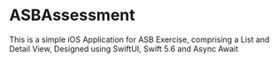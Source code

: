 # ASBAssessment
This is a simple iOS Application for ASB Exercise, comprising a List and Detail View, Designed using SwiftUI, Swift 5.6 and Async Await
